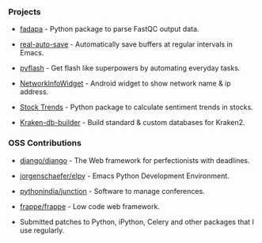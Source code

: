 <!--
.. title: Projects
.. slug: projects
.. date: 2018-03-04 21:21:21 UTC
.. tags:
.. category: projects
.. link:
.. description:
.. type: text
-->


### Projects

- [fadapa](https://github.com/ChillarAnand/fadapa) - Python package to parse FastQC output data.

- [real-auto-save](https://github.com/ChillarAnand/real-auto-save) - Automatically save buffers at regular intervals in Emacs.

- [pyflash](https://github.com/ChillarAnand/pyflash) - Get flash like superpowers by automating everyday tasks.

- [NetworkInfoWidget](https://github.com/ChillarAnand/NetworkInfoWidget) - Android widget to show network name & ip address.

- [Stock Trends](https://github.com/ChillarAnand/stocktrends) - Python package to calculate sentiment trends in stocks.

- [Kraken-db-builder](/kdb.html) - Build standard & custom databases for Kraken2.

### OSS Contributions

- [django/django](https://github.com/django/django/commits?author=ChillarAnand) - The Web framework for perfectionists with deadlines.

- [jorgenschaefer/elpy](https://github.com/jorgenschaefer/elpy/commits?author=ChillarAnand) - Emacs Python Development Environment.

- [pythonindia/junction](https://github.com/pythonindia/junction/commits?author=ChillarAnand) - Software to manage conferences.

- [frappe/frappe](https://github.com/frappe/frappe/commits?author=ChillarAnand) - Low code web framework.

- Submitted patches to Python, iPython, Celery and other packages that I use regularly.
